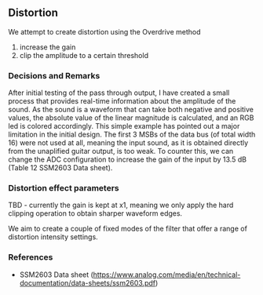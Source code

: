 ## Distortion
We attempt to create distortion using the Overdrive method
1. increase the gain
2. clip the amplitude to a certain threshold

### Decisions and Remarks
After initial testing of the pass through output, I have created a small process that provides real-time information about the amplitude of the sound. As the sound is a waveform that can take both negative and positive values, the absolute value of the linear magnitude is calculated, and an RGB led is colored accordingly.
This simple example has pointed out a major limitation in the initial design. The first 3 MSBs of the data bus (of total width 16) were not used at all, meaning the input sound, as it is obtained directly from the unaplified guitar output, is too weak. To counter this, we can change the ADC configuration to increase the gain of the input by 13.5 dB (Table 12 SSM2603 Data sheet).

### Distortion effect parameters
TBD - currently the gain is kept at x1, meaning we only apply the hard clipping operation to obtain sharper waveform edges.

We aim to create a couple of fixed modes of the filter that offer a range of distortion intensity settings.


### References
* SSM2603 Data sheet (https://www.analog.com/media/en/technical-documentation/data-sheets/ssm2603.pdf)
